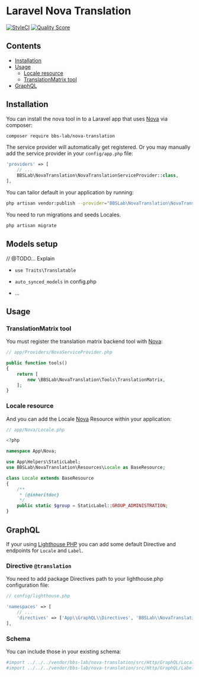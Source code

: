 # Laravel Nova Translation

[![StyleCI](https://styleci.io/repos/221661972/shield)](https://styleci.io/repos/221661972)
[![Quality Score](https://img.shields.io/scrutinizer/g/bbs-lab/nova-translation.svg?style=flat-square)](https://scrutinizer-ci.com/g/bbs-lab/nova-translation)

## Contents

- [Installation](#installation)
- [Usage](#usage)
    - [Locale resource](#locale-resource)
    - [TranslationMatrix tool](#translationmatrix-tool)
- [GraphQL](#graphql)

## Installation

You can install the nova tool in to a Laravel app that uses [Nova](https://nova.laravel.com) via composer:


``` bash
composer require bbs-lab/nova-translation
```

The service provider will automatically get registered. Or you may manually add the service provider in your `config/app.php` file:

```php
'providers' => [
    // ...
    BBSLab\NovaTranslation\NovaTranslationServiceProvider::class,
],
```

You can tailor default in your application by running:

```bash
php artisan vendor:publish --provider="BBSLab\NovaTranslation\NovaTranslationServiceProvider::class"
```

You need to run migrations and seeds Locales.

```bash
php artisan migrate
```

## Models setup

// @TODO... Explain 

 * `use Traits\Translatable`
 
 * `auto_synced_models` in config.php
 
 * ...

## Usage

### TranslationMatrix tool

You must register the translation matrix backend tool with [Nova](https://nova.laravel.com):

```php
// app/Providers/NovaServiceProvider.php

public function tools()
{
    return [
        new \BBSLab\NovaTranslation\Tools\TranslationMatrix,
    ];
}
```

### Locale resource

And you can add the Locale [Nova](https://nova.laravel.com) Resource within your application:

```php
// app/Nova/Locale.php

<?php

namespace App\Nova;

use App\Helpers\StaticLabel;
use BBSLab\NovaTranslation\Resources\Locale as BaseResource;

class Locale extends BaseResource
{
    /**
     * {@inheritdoc}
     */
    public static $group = StaticLabel::GROUP_ADMINISTRATION;
}
```

## GraphQL

If your using [Lighthouse PHP](https://lighthouse-php.com) you can add some default Directive and endpoints for `Locale` and `Label`.

### Directive `@translation`

You need to add package Directives path to your lighthouse.php configuration file:

```php
// config/lighthouse.php

'namespaces' => [
    // ...
    'directives' => ['App\\GraphQL\\Directives', 'BBSLab\\NovaTranslation\\GraphQL\\Directives'],
],
```

### Schema

You can include those in your existing schema:

```graphql
#import ../../../vendor/bbs-lab/nova-translation/src/Http/GraphQL/Locale/*.graphql
#import ../../../vendor/bbs-lab/nova-translation/src/Http/GraphQL/Label/*.graphql
```
